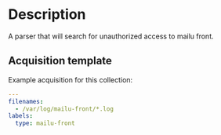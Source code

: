 # Description

A parser that will search for unauthorized access to mailu front.

## Acquisition template

Example acquisition for this collection:

```yaml
---
filenames:
  - /var/log/mailu-front/*.log
labels:
  type: mailu-front
```
